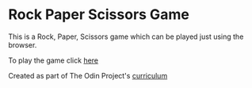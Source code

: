 # Rock Paper Scissors Game

This is a Rock, Paper, Scissors game which can be played just using the browser.

To play the game click [here](https://joedravarol.github.io/rock_paper_scissors/)

Created as part of The Odin Project's [curriculum](https://www.theodinproject.com/courses/web-development-101/lessons/rock-paper-scissors)